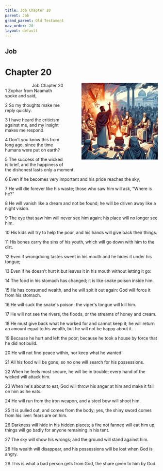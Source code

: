 ```yaml
---
title: Job Chapter 20
parent: Job
grand_parent: Old Testament
nav_order: 20
layout: default
---
```


## Job

# Chapter 20

<div style="clear: both; text-align: right;">
    <img src="/assets/Image/Job/500/20.jpg" alt="Job Chapter 20" class="chapter-image" style="max-width: 50%; height: auto; float: right; margin: 0 0 10px 10px; padding-left: 10%;">
    <figcaption style="font-size: 14px;">Job Chapter 20</figcaption>
</div>
1 Zophar from Naamath spoke and said,

2 So my thoughts make me reply quickly.

3 I have heard the criticism against me, and my insight makes me respond.

4 Don't you know this from long ago, since the time humans were put on earth?

5 The success of the wicked is brief, and the happiness of the dishonest lasts only a moment.

6 Even if he becomes very important and his pride reaches the sky,

7 He will die forever like his waste; those who saw him will ask, "Where is he?"

8 He will vanish like a dream and not be found; he will be driven away like a night vision.

9 The eye that saw him will never see him again; his place will no longer see him.

10 His kids will try to help the poor, and his hands will give back their things.

11 His bones carry the sins of his youth, which will go down with him to the dirt.

12 Even if wrongdoing tastes sweet in his mouth and he hides it under his tongue;

13 Even if he doesn't hurt it but leaves it in his mouth without letting it go:

14 The food in his stomach has changed; it is like snake poison inside him.

15 He has consumed wealth, and he will spit it out again: God will force it from his stomach.

16 He will suck the snake's poison: the viper's tongue will kill him.

17 He will not see the rivers, the floods, or the streams of honey and cream.

18 He must give back what he worked for and cannot keep it; he will return an amount equal to his wealth, but he will not be happy about it.

19 Because he hurt and left the poor; because he took a house by force that he did not build.

20 He will not find peace within, nor keep what he wanted.

21 All his food will be gone; so no one will search for his possessions.

22 When he feels most secure, he will be in trouble; every hand of the wicked will attack him.

23 When he's about to eat, God will throw his anger at him and make it fall on him as he eats.

24 He will run from the iron weapon, and a steel bow will shoot him.

25 It is pulled out, and comes from the body; yes, the shiny sword comes from his liver: fears are on him.

26 Darkness will hide in his hidden places; a fire not fanned will eat him up; things will go badly for anyone remaining in his tent.

27 The sky will show his wrongs; and the ground will stand against him.

28 His wealth will disappear, and his possessions will be lost when God is angry.

29 This is what a bad person gets from God, the share given to him by God.


